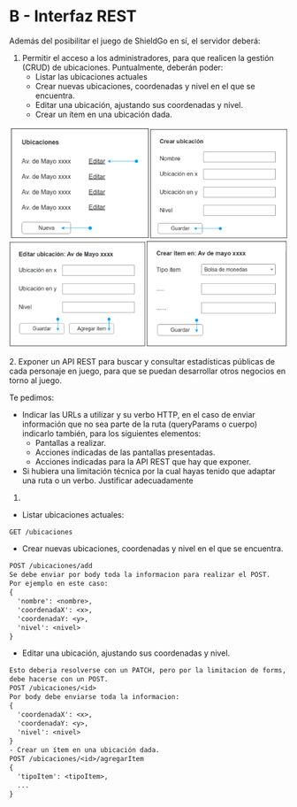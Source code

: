 ﻿# B - Interfaz REST
Además del posibilitar el juego de ShieldGo en sí, el servidor deberá:
1. Permitir el acceso a los administradores, para que realicen la gestión (CRUD) de ubicaciones. Puntualmente, deberán poder:
    - Listar las ubicaciones actuales
    - Crear nuevas ubicaciones, coordenadas y nivel en el que se encuentra.
    - Editar una ubicación, ajustando sus coordenadas y nivel.
    - Crear un ítem en una ubicación dada. 

<p align="center">
  <img src="UI.png" />
</p>
2. Exponer un API REST para buscar y consultar estadísticas públicas de cada personaje en juego, para que se puedan desarrollar otros negocios en torno al juego.

Te pedimos:
* Indicar las URLs a utilizar y su verbo HTTP, en el caso de enviar información que no sea parte de la ruta (queryParams o cuerpo) indicarlo también, para los siguientes elementos:
  - Pantallas a realizar.
  - Acciones indicadas de las pantallas presentadas.
  - Acciones indicadas para la API REST que hay que exponer.
* Si hubiera una limitación técnica por la cual hayas tenido que adaptar una ruta o un verbo. Justificar adecuadamente

1. 
- Listar ubicaciones actuales:
```
GET /ubicaciones
```
- Crear nuevas ubicaciones, coordenadas y nivel en el que se encuentra.
```
POST /ubicaciones/add
Se debe enviar por body toda la informacion para realizar el POST.
Por ejemplo en este caso: 
{
  'nombre': <nombre>,
  'coordenadaX': <x>,
  'coordenadaY: <y>,
  'nivel': <nivel>
}
```
- Editar una ubicación, ajustando sus coordenadas y nivel.
```
Esto deberia resolverse con un PATCH, pero por la limitacion de forms, debe hacerse con un POST.
POST /ubicaciones/<id>
Por body debe enviarse toda la informacion:
{
  'coordenadaX': <x>,
  'coordenadaY: <y>,
  'nivel': <nivel>
}
- Crear un ítem en una ubicación dada.
POST /ubicaciones/<id>/agregarItem
{
  'tipoItem': <tipoItem>,
  ...
}
```